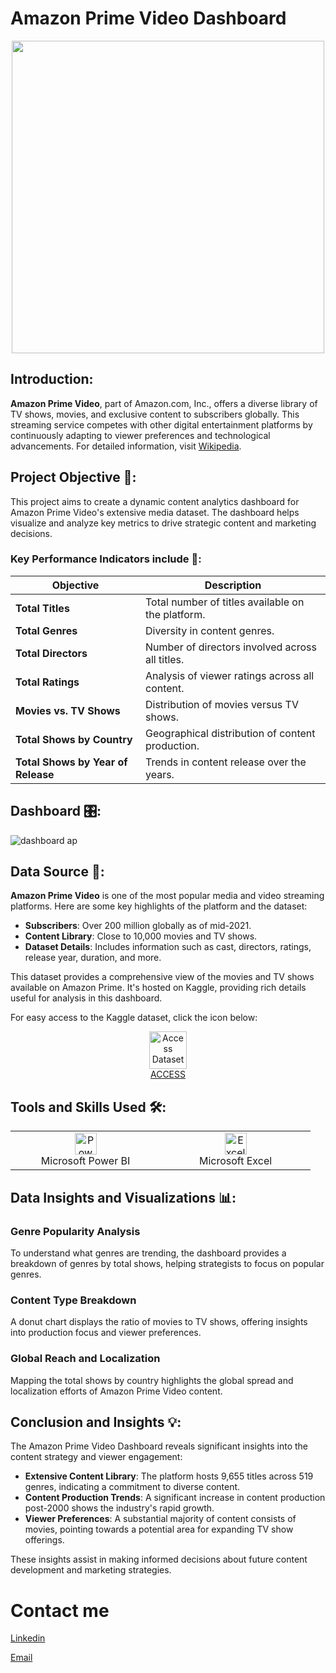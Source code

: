 # Amazon Prime Video Dashboard

<div align="center">
    <img src="https://upload.wikimedia.org/wikipedia/commons/1/11/Amazon_Prime_Video_logo.svg" width="500px">
</div>

## Introduction:
**Amazon Prime Video**, part of Amazon.com, Inc., offers a diverse library of TV shows, movies, and exclusive content to subscribers globally. This streaming service competes with other digital entertainment platforms by continuously adapting to viewer preferences and technological advancements. For detailed information, visit [Wikipedia](https://en.wikipedia.org/wiki/Amazon_Prime_Video).

## Project Objective 🎯:
This project aims to create a dynamic content analytics dashboard for Amazon Prime Video's extensive media dataset. The dashboard helps visualize and analyze key metrics to drive strategic content and marketing decisions.

### Key Performance Indicators include 🔑:
| Objective                          | Description                                                   |
|------------------------------------|---------------------------------------------------------------|
| **Total Titles**                   | Total number of titles available on the platform.             |
| **Total Genres**                   | Diversity in content genres.                                  |
| **Total Directors**                | Number of directors involved across all titles.               |
| **Total Ratings**                  | Analysis of viewer ratings across all content.                |
| **Movies vs. TV Shows**            | Distribution of movies versus TV shows.                       |
| **Total Shows by Country**         | Geographical distribution of content production.              |
| **Total Shows by Year of Release** | Trends in content release over the years.                     |

## Dashboard 🎛:

![dashboard ap](https://github.com/user-attachments/assets/01088cad-f552-446f-85f9-d7e7e117b108)




## Data Source 📁:

**Amazon Prime Video** is one of the most popular media and video streaming platforms. Here are some key highlights of the platform and the dataset:

- **Subscribers**: Over 200 million globally as of mid-2021.
- **Content Library**: Close to 10,000 movies and TV shows.
- **Dataset Details**: Includes information such as cast, directors, ratings, release year, duration, and more.

This dataset provides a comprehensive view of the movies and TV shows available on Amazon Prime. It's hosted on Kaggle, providing rich details useful for analysis in this dashboard. 

For easy access to the Kaggle dataset, click the icon below:

<p align="center">
    <a href="https://www.kaggle.com/datasets/shivamb/amazon-prime-movies-and-tv-shows/discussion">
        <img src="https://www.svgrepo.com/show/508294/file.svg" width="60px" alt="Access Dataset"><br>
        ACCESS
    </a>
</p>

## Tools and Skills Used 🛠️:

<table>
    <tr>
        <td align="center" width="33%"><img alt="Power BI" width="35px" src="https://upload.wikimedia.org/wikipedia/commons/c/cf/New_Power_BI_Logo.svg"/><br>Microsoft Power BI</td>
        <td align="center" width="33%"><img alt="Excel" width="35px" src="https://cdn.worldvectorlogo.com/logos/excel-4.svg"/><br>Microsoft Excel</td>
    </tr>
</table>

## Data Insights and Visualizations 📊:

### Genre Popularity Analysis
To understand what genres are trending, the dashboard provides a breakdown of genres by total shows, helping strategists to focus on popular genres.

### Content Type Breakdown
A donut chart displays the ratio of movies to TV shows, offering insights into production focus and viewer preferences.

### Global Reach and Localization
Mapping the total shows by country highlights the global spread and localization efforts of Amazon Prime Video content.

## Conclusion and Insights 💡:

The Amazon Prime Video Dashboard reveals significant insights into the content strategy and viewer engagement:
- **Extensive Content Library**: The platform hosts 9,655 titles across 519 genres, indicating a commitment to diverse content.
- **Content Production Trends**: A significant increase in content production post-2000 shows the industry's rapid growth.
- **Viewer Preferences**: A substantial majority of content consists of movies, pointing towards a potential area for expanding TV show offerings.

These insights assist in making informed decisions about future content development and marketing strategies.

# Contact me

[Linkedin](https://www.linkedin.com/in/nitish-kr-dash/)

[Email](dashnitish0@gmail.com)
